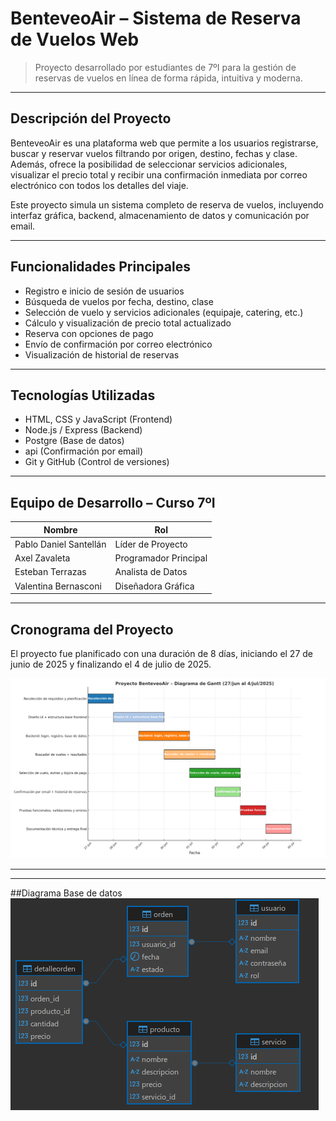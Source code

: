 # BenteveoAir – Sistema de Reserva de Vuelos Web

> Proyecto desarrollado por estudiantes de 7ºI para la gestión de reservas de vuelos en línea de forma rápida, intuitiva y moderna.

---

## Descripción del Proyecto

BenteveoAir es una plataforma web que permite a los usuarios registrarse, buscar y reservar vuelos filtrando por origen, destino, fechas y clase. Además, ofrece la posibilidad de seleccionar servicios adicionales, visualizar el precio total y recibir una confirmación inmediata por correo electrónico con todos los detalles del viaje.

Este proyecto simula un sistema completo de reserva de vuelos, incluyendo interfaz gráfica, backend, almacenamiento de datos y comunicación por email.

---

## Funcionalidades Principales

- Registro e inicio de sesión de usuarios
- Búsqueda de vuelos por fecha, destino, clase
- Selección de vuelo y servicios adicionales (equipaje, catering, etc.)
- Cálculo y visualización de precio total actualizado
- Reserva con opciones de pago
- Envío de confirmación por correo electrónico
- Visualización de historial de reservas

---

## Tecnologías Utilizadas

- HTML, CSS y JavaScript (Frontend)
- Node.js / Express (Backend)
- Postgre (Base de datos)
- api (Confirmación por email)
- Git y GitHub (Control de versiones)

---

## Equipo de Desarrollo – Curso 7ºI

| Nombre                   | Rol                  |
|--------------------------|-----------------------|
| Pablo Daniel Santellán   | Líder de Proyecto     |
| Axel Zavaleta            | Programador Principal |
| Esteban Terrazas         | Analista de Datos     |
| Valentina Bernasconi     | Diseñadora Gráfica    |

---

## Cronograma del Proyecto

El proyecto fue planificado con una duración de 8 días, iniciando el 27 de junio de 2025 y finalizando el 4 de julio de 2025.

![BenteveoAir](Diagrama_de_Gantt_Proyecto_BenteveoAir.png)

---

---
##Diagrama Base de datos
![Diagrama](Diagrama_de_la_base_de_datos.png)
